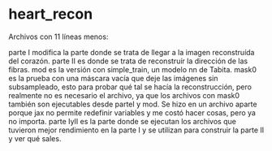 # heart_recon

Archivos con 11 líneas menos:

parte I modifica la parte donde se trata de llegar a la imagen reconstruída del corazón.
parte II es donde se trata de reconstruír la dirección de las fibras.
mod es la versión con simple_train, un modelo nn de Tabita.
mask0 es la prueba con una máscara vacía que deje las imágenes sin subsampleado, esto para probar qué tal se hacía la reconstrucción, pero realmente no es necesario el archivo, ya que los archivos con mask0 también son ejecutables desde parteI y mod. Se hizo en un archivo aparte porque jax no permite redefinir variables y me costó hacer cosas, pero ya no importa.
parte IyII es la parte donde se ejecutan los archivos que tuvieron mejor rendimiento en la parte I y se utilizan para construir la parte II y ver qué sales.
